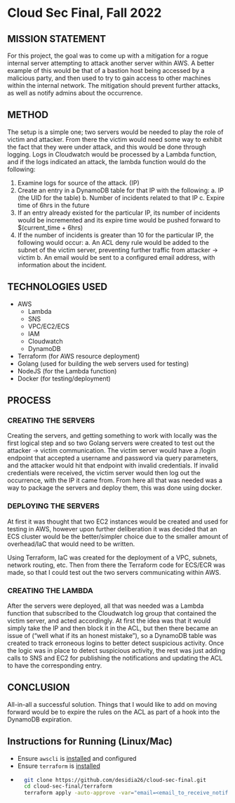 # Cloud Sec Final, Fall 2022

## MISSION STATEMENT

For this project, the goal was to come up with a mitigation for a rogue internal server attempting to attack another server within AWS. A better example of this would be that of a bastion host being accessed by a malicious party, and then used to try to gain access to other machines within the internal network. The mitigation should prevent further attacks, as well as notify admins about the occurrence.

## METHOD

The setup is a simple one; two servers would be needed to play the role of victim and attacker. From there the victim would need some way to exhibit the fact that they were under attack, and this would be done through logging. Logs in Cloudwatch would be processed by a Lambda function, and if the logs indicated an attack, the lambda function would do the following:

1. Examine logs for source of the attack. (IP)
2. Create an entry in a DynamoDB table for that IP with the following:
  a. IP (the UID for the table)
  b. Number of incidents related to that IP
  c. Expire time of 6hrs in the future
3. If an entry already existed for the particular IP, its number of incidents would be incremented and its expire time would be pushed forward to $(current_time + 6hrs)
4. If the number of incidents is greater than 10 for the particular IP, the following would occur:
  a. An ACL deny rule would be added to the subnet of the victim server, preventing further traffic from attacker -> victim
  b. An email would be sent to a configured email address, with information about the incident.

## TECHNOLOGIES USED

- AWS
  - Lambda
  - SNS
  - VPC/EC2/ECS
  - IAM
  - Cloudwatch
  - DynamoDB
- Terraform (for AWS resource deployment)
- Golang (used for building the web servers used for testing)
- NodeJS (for the Lambda function)
- Docker (for testing/deployment)

## PROCESS

### CREATING THE SERVERS

Creating the servers, and getting something to work with locally was the first logical step and so two Golang servers were created to test out the attacker -> victim communication. The victim server would have a /login endpoint that accepted a username and password via query parameters, and the attacker would hit that endpoint with invalid credentials. If invalid credentials were received, the victim server would then log out the occurrence, with the IP it came from. From here all that was needed was a way to package the servers and deploy them, this was done using docker.

### DEPLOYING THE SERVERS

At first it was thought that two EC2 instances would be created and used for testing in AWS, however upon further deliberation it was decided that an ECS cluster would be the better/simpler choice due to the smaller amount of overhead/IaC that would need to be written. 

Using Terraform, IaC was created for the deployment of a VPC, subnets, network routing, etc. Then from there the Terraform code for ECS/ECR was made, so that I could test out the two servers communicating within AWS.

### CREATING THE LAMBDA

After the servers were deployed, all that was needed was a Lambda function that subscribed to the Cloudwatch log group that contained the victim server, and acted accordingly. At first the idea was that it would simply take the IP and then block it in the ACL, but then there became an issue of (“well what if its an honest mistake”), so a DynamoDB table was created to track erroneous logins to better detect suspicious activity. Once the logic was in place to detect suspicious activity, the rest was just adding calls to SNS and EC2 for publishing the notifications and updating the ACL to have the corresponding entry.

## CONCLUSION

All-in-all a successful solution. Things that I would like to add on moving forward would be to expire the rules on the ACL as part of a hook into the DynamoDB expiration.


## Instructions for Running (Linux/Mac)

- Ensure `awscli` is [installed](https://docs.aws.amazon.com/cli/latest/userguide/getting-started-install.html) and configured
- Ensure `terraform` is [installed](https://developer.hashicorp.com/terraform/tutorials/aws-get-started/install-cli)
- ```sh
    git clone https://github.com/desidia26/cloud-sec-final.git
    cd cloud-sec-final/terraform
    terraform apply -auto-approve -var="email=<email_to_receive_notifications>"
  ```
